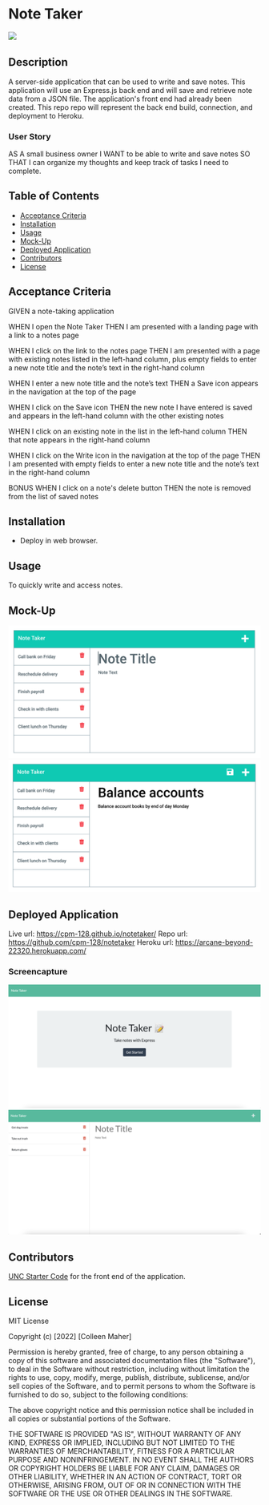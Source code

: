 # Note Taker
<a href="#license"><img src="https://img.shields.io/badge/license-mit-informational"></img></a>

## Description
A server-side application that can be used to write and save notes. This application will use an Express.js back end and will save and retrieve note data from a JSON file. The application's front end had already been created. This repo repo will represent the back end build, connection, and deployment to Heroku.

### User Story
AS A small business owner
I WANT to be able to write and save notes
SO THAT I can organize my thoughts and keep track of tasks I need to complete.

## Table of Contents
- <a href="#acceptance-criteria">Acceptance Criteria</a>
- <a href="#installation">Installation</a>
- <a href="#usage">Usage</a>
- <a href="#mock-up">Mock-Up</a>
- <a href="#deployed-application">Deployed Application</a>
- <a href="contributors">Contributors</a>
- <a href="#license">License</a>


## Acceptance Criteria
GIVEN a note-taking application

WHEN I open the Note Taker
THEN I am presented with a landing page with a link to a notes page

WHEN I click on the link to the notes page
THEN I am presented with a page with existing notes listed in the left-hand column, plus empty fields to enter a new note title and the note’s text in the right-hand column

WHEN I enter a new note title and the note’s text
THEN a Save icon appears in the navigation at the top of the page

WHEN I click on the Save icon
THEN the new note I have entered is saved and appears in the left-hand column with the other existing notes

WHEN I click on an existing note in the list in the left-hand column
THEN that note appears in the right-hand column

WHEN I click on the Write icon in the navigation at the top of the page
THEN I am presented with empty fields to enter a new note title and the note’s text in the right-hand column

BONUS
WHEN I click on a note's delete button
THEN the note is removed from the list of saved notes

## Installation
- Deploy in web browser.
## Usage
To quickly write and access notes.

## Mock-Up
<img src="./images/11-express-homework-demo-01.png">
<img src="./images/11-express-homework-demo-02.png">

## Deployed Application
Live url: https://cpm-128.github.io/notetaker/
Repo url: https://github.com/cpm-128/notetaker
Heroku url: https://arcane-beyond-22320.herokuapp.com/
### Screencapture
<img src="./images/notes-index.png">
<img src="./images/notes.png">

## Contributors
<a href="https://github.com/coding-boot-camp/miniature-eureka">UNC Starter Code</a> for the front end of the application.

## License
MIT License

Copyright (c) [2022] [Colleen Maher]

Permission is hereby granted, free of charge, to any person obtaining a copy
of this software and associated documentation files (the "Software"), to deal
in the Software without restriction, including without limitation the rights
to use, copy, modify, merge, publish, distribute, sublicense, and/or sell
copies of the Software, and to permit persons to whom the Software is
furnished to do so, subject to the following conditions:

The above copyright notice and this permission notice shall be included in all
copies or substantial portions of the Software.

THE SOFTWARE IS PROVIDED "AS IS", WITHOUT WARRANTY OF ANY KIND, EXPRESS OR
IMPLIED, INCLUDING BUT NOT LIMITED TO THE WARRANTIES OF MERCHANTABILITY,
FITNESS FOR A PARTICULAR PURPOSE AND NONINFRINGEMENT. IN NO EVENT SHALL THE
AUTHORS OR COPYRIGHT HOLDERS BE LIABLE FOR ANY CLAIM, DAMAGES OR OTHER
LIABILITY, WHETHER IN AN ACTION OF CONTRACT, TORT OR OTHERWISE, ARISING FROM,
OUT OF OR IN CONNECTION WITH THE SOFTWARE OR THE USE OR OTHER DEALINGS IN THE
SOFTWARE.